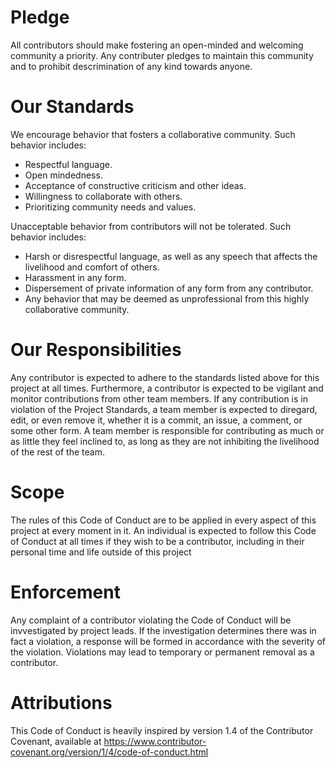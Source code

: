# Pledge
All contributors should make fostering an open-minded and welcoming community a priority. Any contributer pledges to maintain this community and to prohibit descrimination of any kind towards anyone.

# Our Standards
We encourage behavior that fosters a collaborative community. Such behavior includes:
- Respectful language.
- Open mindedness.
- Acceptance of constructive criticism and other ideas.
- Willingness to collaborate with others.
- Prioritizing community needs and values. <br>

Unacceptable behavior from contributors will not be tolerated. Such behavior includes:
- Harsh or disrespectful language, as well as any speech that affects the livelihood and comfort of others.
- Harassment in any form.
- Dispersement of private information of any form from any contributor.
- Any behavior that may be deemed as unprofessional from this highly collaborative community.

# Our Responsibilities
Any contributor is expected to adhere to the standards listed above for this project at all times. Furthermore, a contributor is expected to be vigilant and monitor contributions from other team members. If any contribution is in violation of the Project Standards, a team member is expected to diregard, edit, or even remove it, whether it is a commit, an issue, a comment, or some other form.
A team member is responsible for contributing as much or as little they feel inclined to, as long as they are not inhibiting the livelihood of the rest of the team.

# Scope
The rules of this Code of Conduct are to be applied in every aspect of this project at every moment in it. An individual is expected to follow this Code of Conduct at all times if they wish to be a contributor, including in their personal time and life outside of this project

# Enforcement
Any complaint of a contributor violating the Code of Conduct will be invvestigated by project leads. If the investigation determines there was in fact a violation, a response will be formed in accordance with the severity of the violation. Violations may lead to temporary or permanent removal as a contributor.

# Attributions
This Code of Conduct is heavily inspired by version 1.4 of the Contributor Covenant, available at https://www.contributor-covenant.org/version/1/4/code-of-conduct.html
